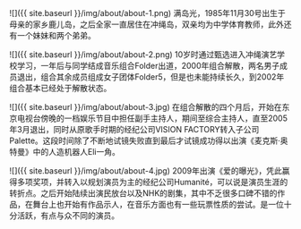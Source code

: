 ![]({{ site.baseurl }}/img/about/about-1.png)
满岛光，1985年11月30号出生于母亲的家乡鹿儿岛，之后全家一直居住在冲绳岛，双亲均为中学体育教师，此外还有一个妹妹和两个弟弟。

![]({{ site.baseurl }}/img/about/about-2.png)
10岁时通过甄选进入冲绳演艺学校学习，一年后与同学结成音乐组合Folder出道，2000年组合解散，两名男子成员退出，组合其余成员组成女子团体Folder5，但是也未能持续长久，到2002年组合基本已经处于解散状态。

![]({{ site.baseurl }}/img/about/about-3.jpg)
在组合解散的四个月后，开始在东京电视台傍晚的一档娱乐节目中担任副手主持人，期间至综合主持人，直至2005年3月退出，同时从原歌手时期的经纪公司VISION FACTORY转入子公司Palette。这段时间除了不断地试镜失败直到最后才试镜成功得以出演《麦克斯·奥特曼》中的人造机器人Eli一角。

![]({{ site.baseurl }}/img/about/about-4.jpg)
2009年出演《爱的曝光》，凭此赢得多项奖项，并转入以规划演员为主的经纪公司Humanité，可以说是演员生涯的转折点。之后开始陆续出演民放台以及NHK的剧集，其中不乏很多口碑不错的作品，在舞台上也开始有作品示人，在音乐方面也有一些玩票性质的尝试。是一位十分活跃，有点与众不同的演员。